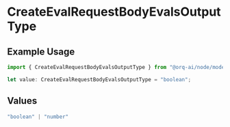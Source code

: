 # CreateEvalRequestBodyEvalsOutputType

## Example Usage

```typescript
import { CreateEvalRequestBodyEvalsOutputType } from "@orq-ai/node/models/operations";

let value: CreateEvalRequestBodyEvalsOutputType = "boolean";
```

## Values

```typescript
"boolean" | "number"
```
